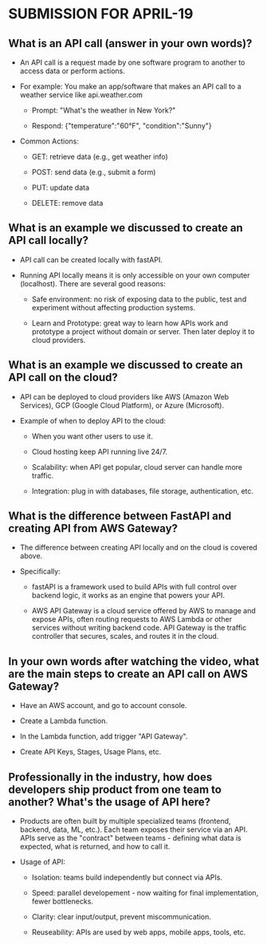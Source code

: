 # SUBMISSION FOR APRIL-19


## What is an API call (answer in your own words)?

* An API call is a request made by one software program to another to access data or perform actions.

* For example: You make an app/software that makes an API call to a weather service like api.weather.com

    - Prompt: "What's the weather in New York?"

    - Respond: {"temperature":"60°F", "condition":"Sunny"}

* Common Actions:

    - GET: retrieve data (e.g., get weather info)

    - POST: send data (e.g., submit a form)

    - PUT: update data

    - DELETE: remove data


## What is an example we discussed to create an API call locally?

* API call can be created locally with fastAPI.

* Running API locally means it is only accessible on your own computer (localhost). There are several good reasons:

    - Safe environment: no risk of exposing data to the public, test and experiment without affecting production systems.

    - Learn and Prototype: great way to learn how APIs work and prototype a project without domain or server. Then later deploy it to cloud providers.


## What is an example we discussed to create an API call on the cloud?

* API can be deployed to cloud providers like AWS (Amazon Web Services), GCP (Google Cloud Platform), or Azure (Microsoft).

* Example of when to deploy API to the cloud:

    - When you want other users to use it.

    - Cloud hosting keep API running live 24/7.

    - Scalability: when API get popular, cloud server can handle more traffic.

    - Integration: plug in with databases, file storage, authentication, etc.


## What is the difference between FastAPI and creating API from AWS Gateway?

* The difference between creating API locally and on the cloud is covered above. 

* Specifically: 

    - fastAPI is a framework used to build APIs with full control over backend logic, it works as an engine that powers your API.
    
    - AWS API Gateway is a cloud service offered by AWS to manage and expose APIs, often routing requests to AWS Lambda or other services without writing backend code. API Gateway is the traffic controller that secures, scales, and routes it in the cloud.


## In your own words after watching the video, what are the main steps to create an API call on AWS Gateway?

* Have an AWS account, and go to account console.

* Create a Lambda function.

* In the Lambda function, add trigger "API Gateway".

* Create API Keys, Stages, Usage Plans, etc. 


## Professionally in the industry, how does developers ship product from one team to another? What's the usage of API here?

* Products are often built by multiple specialized teams (frontend, backend, data, ML, etc.). Each team exposes their service via an API. APIs serve as the "contract" between teams - defining what data is expected, what is returned, and how to call it.

* Usage of API:

    - Isolation: teams build independently but connect via APIs.

    - Speed: parallel developement - now waiting for final implementation, fewer bottlenecks.

    - Clarity: clear input/output, prevent miscommunication.

    - Reuseability: APIs are used by web apps, mobile apps, tools, etc.


